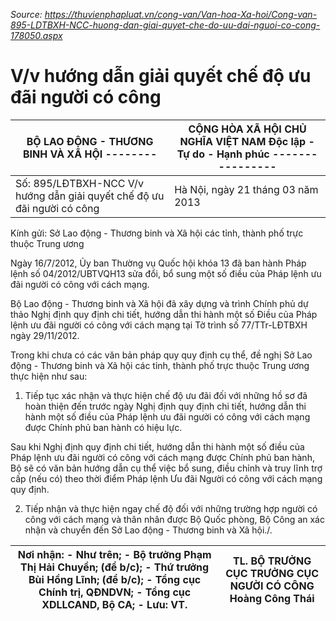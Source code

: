 *Source: https://thuvienphapluat.vn/cong-van/Van-hoa-Xa-hoi/Cong-van-895-LDTBXH-NCC-huong-dan-giai-quyet-che-do-uu-dai-nguoi-co-cong-178050.aspx*

# V/v hướng dẫn giải quyết chế độ ưu đãi người có công

| BỘ LAO ĐỘNG - THƯƠNG BINH VÀ XÃ HỘI -------- | CỘNG HÒA XÃ HỘI CHỦ NGHĨA VIỆT NAM Độc lập - Tự do - Hạnh phúc ---------------- |
|---|---|
| Số: 895/LĐTBXH-NCC V/v hướng dẫn giải quyết chế độ ưu đãi người có công | Hà Nội, ngày 21 tháng 03 năm 2013 |

Kính gửi: Sở Lao động - Thương binh và Xã hội các tỉnh, thành phố trực thuộc Trung ương

Ngày 16/7/2012, Ủy ban Thường vụ Quốc hội khóa 13 đã ban hành Pháp lệnh số 04/2012/UBTVQH13 sửa đổi, bổ sung một số điều của Pháp lệnh ưu đãi người có công với cách mạng.

Bộ Lao động - Thương binh và Xã hội đã xây dựng và trình Chính phủ dự thảo Nghị định quy định chi tiết, hướng dẫn thi hành một số Điều của Pháp lệnh ưu đãi người có công với cách mạng tại Tờ trình số 77/TTr-LĐTBXH ngày 29/11/2012.

Trong khi chưa có các văn bản pháp quy quy định cụ thể, đề nghị Sở Lao động - Thương binh và Xã hội các tỉnh, thành phố trực thuộc Trung ương thực hiện như sau:

1. Tiếp tục xác nhận và thực hiện chế độ ưu đãi đối với những hồ sơ đã hoàn thiện đến trước ngày Nghị định quy định chi tiết, hướng dẫn thi hành một số điều của Pháp lệnh ưu đãi người có công với cách mạng được Chính phủ ban hành có hiệu lực.

Sau khi Nghị định quy định chi tiết, hướng dẫn thi hành một số điều của Pháp lệnh ưu đãi người có công với cách mạng được Chính phủ ban hành, Bộ sẽ có văn bản hướng dẫn cụ thể việc bổ sung, điều chỉnh và truy lĩnh trợ cấp (nếu có) theo thời điểm Pháp lệnh Ưu đãi Người có công với cách mạng quy định.

2. Tiếp nhận và thực hiện ngay chế độ đối với những trường hợp người có công với cách mạng và thân nhân được Bộ Quốc phòng, Bộ Công an xác nhận và chuyển đến Sở Lao động - Thương binh và Xã hội./.

| Nơi nhận: - Như trên; - Bộ trưởng Phạm Thị Hải Chuyền; (để b/c); - Thứ trưởng Bùi Hồng Lĩnh; (để b/c); - Tổng cục Chính trị, QĐNDVN; - Tổng cục XDLLCAND, Bộ CA; - Lưu: VT. | TL. BỘ TRƯỞNG CỤC TRƯỞNG CỤC NGƯỜI CÓ CÔNG Hoàng Công Thái |
|---|---|